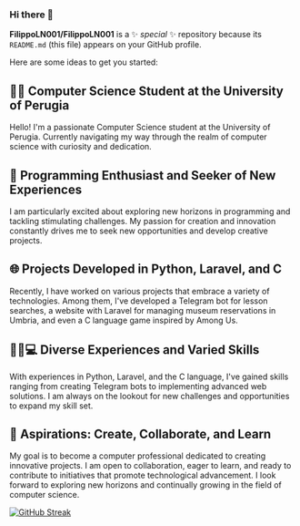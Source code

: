 ### Hi there 👋
**FilippoLN001/FilippoLN001** is a ✨ _special_ ✨ repository because its `README.md` (this file) appears on your GitHub profile.

Here are some ideas to get you started:

## 👨‍💻 Computer Science Student at the University of Perugia

Hello! I'm a passionate Computer Science student at the University of Perugia. Currently navigating my way through the realm of computer science with curiosity and dedication.

## 🚀 Programming Enthusiast and Seeker of New Experiences

I am particularly excited about exploring new horizons in programming and tackling stimulating challenges. My passion for creation and innovation constantly drives me to seek new opportunities and develop creative projects.

## 🌐 Projects Developed in Python, Laravel, and C

Recently, I have worked on various projects that embrace a variety of technologies. Among them, I've developed a Telegram bot for lesson searches, a website with Laravel for managing museum reservations in Umbria, and even a C language game inspired by Among Us.

## 🤖💬💻 Diverse Experiences and Varied Skills

With experiences in Python, Laravel, and the C language, I've gained skills ranging from creating Telegram bots to implementing advanced web solutions. I am always on the lookout for new challenges and opportunities to expand my skill set.

## 🌟 Aspirations: Create, Collaborate, and Learn

My goal is to become a computer professional dedicated to creating innovative projects. I am open to collaboration, eager to learn, and ready to contribute to initiatives that promote technological advancement. I look forward to exploring new horizons and continually growing in the field of computer science.

[![GitHub Streak](https://github-readme-streak-stats.herokuapp.com?user=FilippoLN001&theme=highcontrast&hide_border=true&hide_total_contributions=true)](https://git.io/streak-stats)
